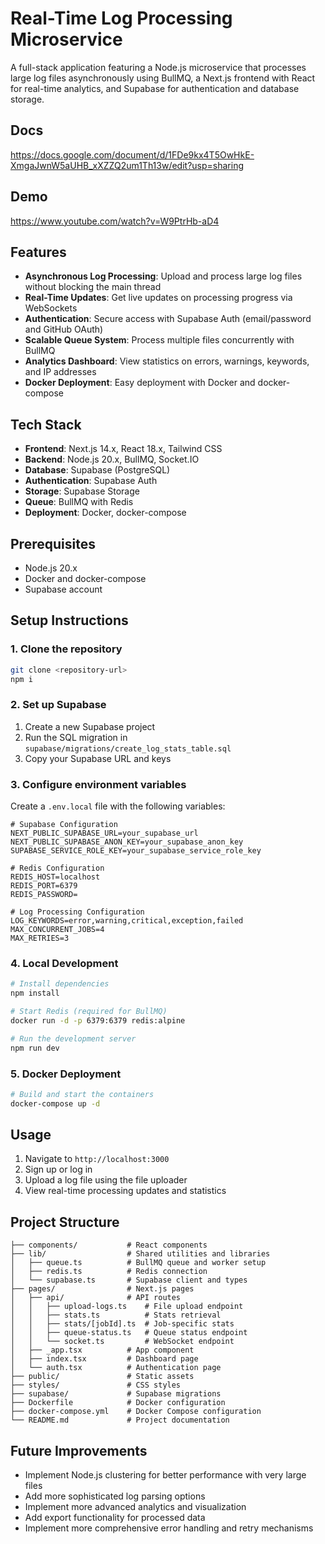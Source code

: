 # Real-Time Log Processing Microservice

A full-stack application featuring a Node.js microservice that processes large log files asynchronously using BullMQ, a Next.js frontend with React for real-time analytics, and Supabase for authentication and database storage.

## Docs 
https://docs.google.com/document/d/1FDe9kx4T5OwHkE-XmgaJwnW5aUHB_xXZZQ2um1Th13w/edit?usp=sharing

## Demo
https://www.youtube.com/watch?v=W9PtrHb-aD4

## Features

- **Asynchronous Log Processing**: Upload and process large log files without blocking the main thread
- **Real-Time Updates**: Get live updates on processing progress via WebSockets
- **Authentication**: Secure access with Supabase Auth (email/password and GitHub OAuth)
- **Scalable Queue System**: Process multiple files concurrently with BullMQ
- **Analytics Dashboard**: View statistics on errors, warnings, keywords, and IP addresses
- **Docker Deployment**: Easy deployment with Docker and docker-compose

## Tech Stack

- **Frontend**: Next.js 14.x, React 18.x, Tailwind CSS
- **Backend**: Node.js 20.x, BullMQ, Socket.IO
- **Database**: Supabase (PostgreSQL)
- **Authentication**: Supabase Auth
- **Storage**: Supabase Storage
- **Queue**: BullMQ with Redis
- **Deployment**: Docker, docker-compose

## Prerequisites

- Node.js 20.x
- Docker and docker-compose
- Supabase account

## Setup Instructions

### 1. Clone the repository

```bash
git clone <repository-url>
npm i
```

### 2. Set up Supabase

1. Create a new Supabase project
2. Run the SQL migration in `supabase/migrations/create_log_stats_table.sql`
3. Copy your Supabase URL and keys

### 3. Configure environment variables

Create a `.env.local` file with the following variables:

```
# Supabase Configuration
NEXT_PUBLIC_SUPABASE_URL=your_supabase_url
NEXT_PUBLIC_SUPABASE_ANON_KEY=your_supabase_anon_key
SUPABASE_SERVICE_ROLE_KEY=your_supabase_service_role_key

# Redis Configuration
REDIS_HOST=localhost
REDIS_PORT=6379
REDIS_PASSWORD=

# Log Processing Configuration
LOG_KEYWORDS=error,warning,critical,exception,failed
MAX_CONCURRENT_JOBS=4
MAX_RETRIES=3
```

### 4. Local Development

```bash
# Install dependencies
npm install

# Start Redis (required for BullMQ)
docker run -d -p 6379:6379 redis:alpine

# Run the development server
npm run dev
```

### 5. Docker Deployment

```bash
# Build and start the containers
docker-compose up -d
```

## Usage

1. Navigate to `http://localhost:3000`
2. Sign up or log in
3. Upload a log file using the file uploader
4. View real-time processing updates and statistics

## Project Structure

```
├── components/           # React components
├── lib/                  # Shared utilities and libraries
│   ├── queue.ts          # BullMQ queue and worker setup
│   ├── redis.ts          # Redis connection
│   └── supabase.ts       # Supabase client and types
├── pages/                # Next.js pages
│   ├── api/              # API routes
│   │   ├── upload-logs.ts    # File upload endpoint
│   │   ├── stats.ts          # Stats retrieval
│   │   ├── stats/[jobId].ts  # Job-specific stats
│   │   ├── queue-status.ts   # Queue status endpoint
│   │   └── socket.ts         # WebSocket endpoint
│   ├── _app.tsx          # App component
│   ├── index.tsx         # Dashboard page
│   └── auth.tsx          # Authentication page
├── public/               # Static assets
├── styles/               # CSS styles
├── supabase/             # Supabase migrations
├── Dockerfile            # Docker configuration
├── docker-compose.yml    # Docker Compose configuration
└── README.md             # Project documentation
```

## Future Improvements

- Implement Node.js clustering for better performance with very large files
- Add more sophisticated log parsing options
- Implement more advanced analytics and visualization
- Add export functionality for processed data
- Implement more comprehensive error handling and retry mechanisms
